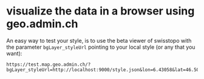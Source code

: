 # visualize the data in a browser using geo.admin.ch

An easy way to test your style, is to use the beta viewer of swisstopo with the parameter `bgLayer_styleUrl`
pointing to your local style (or any that you want):

```
https://test.map.geo.admin.ch/?bgLayer_styleUrl=http://localhost:9000/style.json&lon=6.43058&lat=46.50897&zoom=8.87
```
